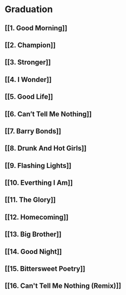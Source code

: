 # Graduation

## [[1. Good Morning]]

## [[2. Champion]]

## [[3. Stronger]]

## [[4. I Wonder]]

## [[5. Good Life]]

## [[6. Can’t Tell Me Nothing]]

## [[7. Barry Bonds]]

## [[8. Drunk And Hot Girls]]

## [[9. Flashing Lights]]

## [[10. Everthing I Am]]

## [[11. The Glory]]

## [[12. Homecoming]]

## [[13. Big Brother]]

## [[14. Good Night]]

## [[15. Bittersweet Poetry]]

## [[16. Can't Tell Me Nothing (Remix)]]
